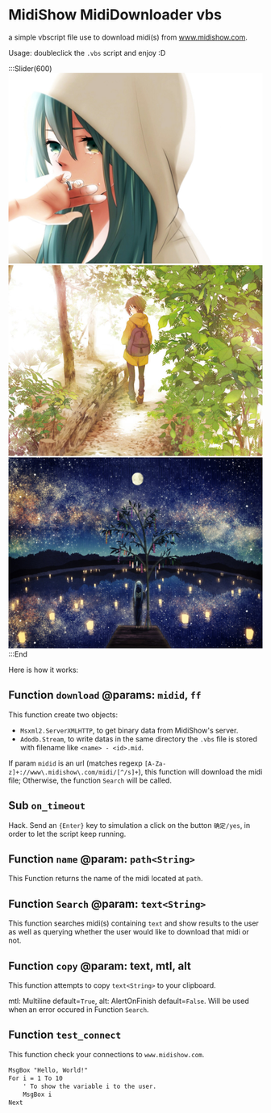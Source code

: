 # MidiShow MidiDownloader vbs
a simple vbscript file use to download midi(s) from www.midishow.com.

Usage: doubleclick the `.vbs` script and enjoy :D

:::Slider(600)
![ABC](/assets/images/gallery/midishow-mididownloader-vbs/slider-img-4.jpg)
![BCA](/assets/images/gallery/midishow-mididownloader-vbs/slider-img-5.jpg)
![CAB](/assets/images/gallery/midishow-mididownloader-vbs/slider-img-6.jpg)
:::End

Here is how it works:

## Function `download` @params: `midid`, `ff`

This function create two objects:

+ `Msxml2.ServerXMLHTTP`, to get binary data from MidiShow's server.
+ `Adodb.Stream`, to write datas in the same directory the `.vbs` file is stored with filename like `<name> - <id>.mid`.

If param `midid` is an url (matches regexp `[A-Za-z]+://www\.midishow\.com/midi/[^/s]+`), this function will download the midi file; Otherwise, the function `Search` will be called.

## Sub `on_timeout`

Hack. Send an `{Enter}` key to simulation a click on the button `确定/yes`, in order to let the script keep running.

## Function `name` @param: `path<String>`

This Function returns the name of the midi located at `path`.

## Function `Search` @param: `text<String>`

This function searches midi(s) containing `text` and show results to the user as well as querying whether the user would like to download that midi or not.

## Function `copy` @param: text<String>, mtl<Boolean>, alt<Boolean>

This function attempts to copy `text<String>` to your clipboard.

mtl: Multiline<Boolean> default=`True`, alt: AlertOnFinish<Boolean> default=`False`. Will be used when an error occured in Function `Search`.

## Function `test_connect`

This function check your connections to `www.midishow.com`.

```vbs
MsgBox "Hello, World!"
For i = 1 To 10
    ' To show the variable i to the user.
    MsgBox i
Next
```

